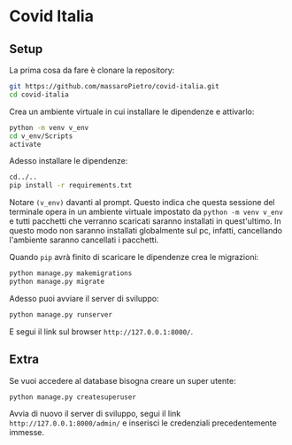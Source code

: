 # Covid Italia 

## Setup

La prima cosa da fare è clonare la repository:

```sh
git https://github.com/massaroPietro/covid-italia.git
cd covid-italia
```

Crea un ambiente virtuale in cui installare le dipendenze e attivarlo:

```sh
python -m venv v_env
cd v_env/Scripts
activate
```

Adesso installare le dipendenze:

```sh
cd../..
pip install -r requirements.txt
```

Notare `(v_env)` davanti al prompt. Questo indica che questa sessione del terminale opera in un ambiente virtuale 
impostato da `python -m venv v_env` e tutti pacchetti che verranno scaricati saranno installati in quest'ultimo. In
questo modo non saranno installati globalmente sul pc, infatti, cancellando l'ambiente saranno cancellati i pacchetti. 


Quando `pip` avrà finito di scaricare le dipendenze crea le migrazioni:

```sh
python manage.py makemigrations
python manage.py migrate
```

Adesso puoi avviare il server di sviluppo:

```sh
python manage.py runserver
```
E segui il link sul browser `http://127.0.0.1:8000/`.

## Extra

Se vuoi accedere al database bisogna creare un super utente:

```sh
python manage.py createsuperuser
```

Avvia di nuovo il server di sviluppo, segui il link `http://127.0.0.1:8000/admin/` e inserisci le credenziali 
precedentemente immesse.





